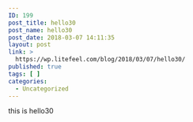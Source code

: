 ```yaml
---
ID: 199
post_title: hello30
post_name: hello30
post_date: 2018-03-07 14:11:35
layout: post
link: >
  https://wp.litefeel.com/blog/2018/03/07/hello30/
published: true
tags: [ ]
categories:
  - Uncategorized
---
```

this is hello30
